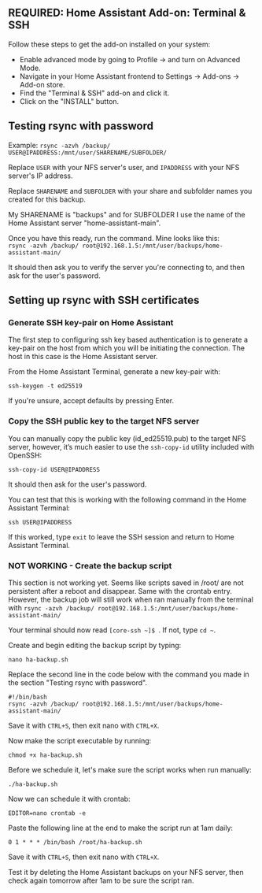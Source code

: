 ## REQUIRED: Home Assistant Add-on: Terminal & SSH
Follow these steps to get the add-on installed on your system:  
- Enable advanced mode by going to Profile -> and turn on Advanced Mode.  
- Navigate in your Home Assistant frontend to Settings -> Add-ons -> Add-on store.  
- Find the "Terminal & SSH" add-on and click it.  
- Click on the "INSTALL" button.
## Testing rsync with password
Example: ```rsync -azvh /backup/ USER@IPADDRESS:/mnt/user/SHARENAME/SUBFOLDER/```  

Replace ```USER``` with your NFS server's user, and ```IPADDRESS``` with your NFS server's IP address.  

Replace ```SHARENAME``` and ```SUBFOLDER``` with your share and subfolder names you created for this backup.  

My SHARENAME is "backups" and for SUBFOLDER I use the name of the Home Assistant server "home-assistant-main".  

Once you have this ready, run the command. Mine looks like this:  
```rsync -azvh /backup/ root@192.168.1.5:/mnt/user/backups/home-assistant-main/```  

It should then ask you to verify the server you're connecting to, and then ask for the user's password.  
## Setting up rsync with SSH certificates
### Generate SSH key-pair on Home Assistant
The first step to configuring ssh key based authentication is to generate a key-pair on the host from which you will be initiating the connection. The host in this case is the Home Assistant server.  

From the Home Assistant Terminal, generate a new key-pair with:  

```ssh-keygen -t ed25519```  

If you're unsure, accept defaults by pressing Enter.  

### Copy the SSH public key to the target NFS server
You can manually copy the public key (id_ed25519.pub) to the target NFS server, however, it’s much easier to use the ```ssh-copy-id``` utility included with OpenSSH:  

```ssh-copy-id USER@IPADDRESS```  

It should then ask for the user's password.  

You can test that this is working with the following command in the Home Assistant Terminal:  

```ssh USER@IPADDRESS```  

If this worked, type ```exit``` to leave the SSH session and return to Home Assistant Terminal.  

### NOT WORKING - Create the backup script
This section is not working yet. Seems like scripts saved in /root/ are not persistent after a reboot and disappear. Same with the crontab entry.  
However, the backup job will still work when ran manually from the terminal with ```rsync -azvh /backup/ root@192.168.1.5:/mnt/user/backups/home-assistant-main/```

Your terminal should now read ```[core-ssh ~]$ ```. If not, type ```cd ~```.  

Create and begin editing the backup script by typing:  

```nano ha-backup.sh```   

Replace the second line in the code below with the command you made in the section "Testing rsync with password".  

```
#!/bin/bash
rsync -azvh /backup/ root@192.168.1.5:/mnt/user/backups/home-assistant-main/
```

Save it with ```CTRL+S```, then exit nano with ```CTRL+X```.  

Now make the script executable by running:  

```chmod +x ha-backup.sh```

Before we schedule it, let's make sure the script works when run manually:  

```./ha-backup.sh```

Now we can schedule it with crontab:

```EDITOR=nano crontab -e```

Paste the following line at the end to make the script run at 1am daily:  

```0 1 * * * /bin/bash /root/ha-backup.sh```

Save it with ```CTRL+S```, then exit nano with ```CTRL+X```.  

Test it by deleting the Home Assistant backups on your NFS server, then check again tomorrow after 1am to be sure the script ran.  